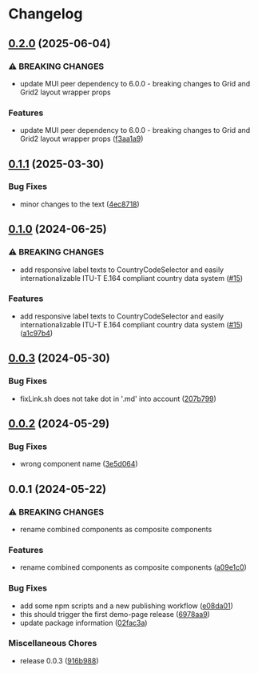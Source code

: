 # Changelog

## [0.2.0](https://github.com/jariikonen/mui-country-code-selector/compare/demo-page-v0.1.1...demo-page-v0.2.0) (2025-06-04)


### ⚠ BREAKING CHANGES

* update MUI peer dependency to 6.0.0 - breaking changes to Grid and Grid2 layout wrapper props

### Features

* update MUI peer dependency to 6.0.0 - breaking changes to Grid and Grid2 layout wrapper props ([f3aa1a9](https://github.com/jariikonen/mui-country-code-selector/commit/f3aa1a9c99d115ce1584309214f71963dc4fa432))

## [0.1.1](https://github.com/jariikonen/mui-country-code-selector/compare/demo-page-v0.1.0...demo-page-v0.1.1) (2025-03-30)


### Bug Fixes

* minor changes to the text ([4ec8718](https://github.com/jariikonen/mui-country-code-selector/commit/4ec871871ea59ef5a597baa796d9f88e46776a90))

## [0.1.0](https://github.com/jariikonen/mui-country-code-selector/compare/demo-page-v0.0.3...demo-page-v0.1.0) (2024-06-25)


### ⚠ BREAKING CHANGES

* add responsive label texts to CountryCodeSelector and easily internationalizable ITU-T E.164 compliant country data system ([#15](https://github.com/jariikonen/mui-country-code-selector/issues/15))

### Features

* add responsive label texts to CountryCodeSelector and easily internationalizable ITU-T E.164 compliant country data system ([#15](https://github.com/jariikonen/mui-country-code-selector/issues/15)) ([a1c97b4](https://github.com/jariikonen/mui-country-code-selector/commit/a1c97b45f2b0adaeb8a00cb81737c1b7a23a2470))

## [0.0.3](https://github.com/jariikonen/mui-country-code-selector/compare/demo-page-v0.0.2...demo-page-v0.0.3) (2024-05-30)


### Bug Fixes

* fixLink.sh does not take dot in '.md' into account ([207b799](https://github.com/jariikonen/mui-country-code-selector/commit/207b79961c2172441276a737808379dfd8f37273))

## [0.0.2](https://github.com/jariikonen/mui-country-code-selector/compare/demo-page-v0.0.1...demo-page-v0.0.2) (2024-05-29)


### Bug Fixes

* wrong component name ([3e5d064](https://github.com/jariikonen/mui-country-code-selector/commit/3e5d064d92b822741f36b2235c3aca6e60cc3805))

## 0.0.1 (2024-05-22)


### ⚠ BREAKING CHANGES

* rename combined components as composite components

### Features

* rename combined components as composite components ([a09e1c0](https://github.com/jariikonen/mui-country-code-selector/commit/a09e1c078e7623c9e3b1115b0e82fd08db41486f))


### Bug Fixes

* add some npm scripts and a new publishing workflow ([e08da01](https://github.com/jariikonen/mui-country-code-selector/commit/e08da0133bb74bee7e82f824db8a1a462cb44519))
* this should trigger the first demo-page release ([6978aa9](https://github.com/jariikonen/mui-country-code-selector/commit/6978aa9ea4ba6957c7f9d2db0546e9d76a024c43))
* update package information ([02fac3a](https://github.com/jariikonen/mui-country-code-selector/commit/02fac3aee0e74271f8f2c8a20191e51395730cb4))


### Miscellaneous Chores

* release 0.0.3 ([916b988](https://github.com/jariikonen/mui-country-code-selector/commit/916b98809c41d33e53a64a4f2a461de883e772e6))
